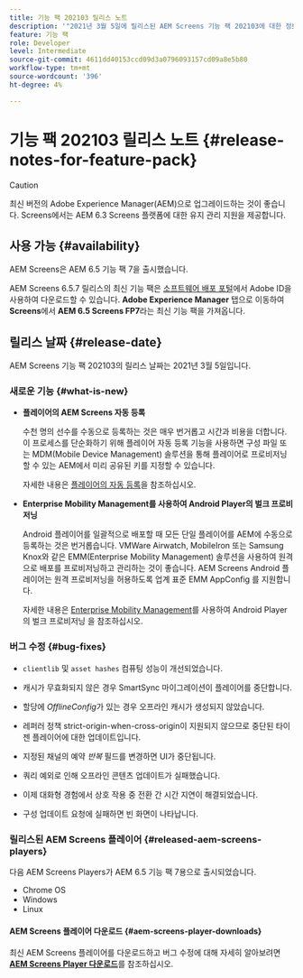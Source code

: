 ```yaml
---
title: 기능 팩 202103 릴리스 노트
description: '"2021년 3월 5일에 릴리스된 AEM Screens 기능 팩 202103에 대한 정보를 보려면 이 페이지를 따르십시오."'
feature: 기능 팩
role: Developer
level: Intermediate
source-git-commit: 4611dd40153ccd09d3a0796093157cd09a8e5b80
workflow-type: tm+mt
source-wordcount: '396'
ht-degree: 4%

---
```



# 기능 팩 202103 릴리스 노트 {#release-notes-for-feature-pack}

>[!CAUTION]
>최신 버전의 Adobe Experience Manager(AEM)으로 업그레이드하는 것이 좋습니다. Screens에서는 AEM 6.3 Screens 플랫폼에 대한 유지 관리 지원을 제공합니다.

## 사용 가능 {#availability}

AEM Screens은 AEM 6.5 기능 팩 7을 출시했습니다.

AEM Screens 6.5.7 릴리스의 최신 기능 팩은 [소프트웨어 배포 포털](https://experience.adobe.com/#/downloads/content/software-distribution/en/aem.html)에서 Adobe ID을 사용하여 다운로드할 수 있습니다. **Adobe Experience Manager** 탭으로 이동하여 **Screens**&#x200B;에서 **AEM 6.5 Screens FP7**&#x200B;라는 최신 기능 팩을 가져옵니다.

## 릴리스 날짜 {#release-date}

AEM Screens 기능 팩 202103의 릴리스 날짜는 2021년 3월 5일입니다.

### 새로운 기능 {#what-is-new}

* **플레이어의 AEM Screens 자동 등록**

   수천 명의 선수를 수동으로 등록하는 것은 매우 번거롭고 시간과 비용을 더합니다. 이 프로세스를 단순화하기 위해 플레이어 자동 등록 기능을 사용하면 구성 파일 또는 MDM(Mobile Device Management) 솔루션을 통해 플레이어로 프로비저닝할 수 있는 AEM에서 미리 공유된 키를 지정할 수 있습니다.

   자세한 내용은 [플레이어의 자동 등록](/help/user-guide/auto-registration-players.md)을 참조하십시오.


* **Enterprise Mobility Management를 사용하여 Android Player의 벌크 프로비저닝**

   Android 플레이어를 일괄적으로 배포할 때 모든 단일 플레이어를 AEM에 수동으로 등록하는 것은 번거롭습니다. VMWare Airwatch, MobileIron 또는 Samsung Knox와 같은 EMM(Enterprise Mobility Management) 솔루션을 사용하여 원격으로 배포를 프로비저닝하고 관리하는 것이 좋습니다. AEM Screens Android 플레이어는 원격 프로비저닝을 허용하도록 업계 표준 EMM AppConfig 를 지원합니다.

   자세한 내용은 [Enterprise Mobility Management](/help/user-guide/implementing-android-player.md#implementation)를 사용하여 Android Player의 벌크 프로비저닝 을 참조하십시오.


### 버그 수정 {#bug-fixes}

* `clientlib` 및 `asset hashes` 컴퓨팅 성능이 개선되었습니다.

* 캐시가 무효화되지 않은 경우 SmartSync 마이그레이션이 플레이어를 중단합니다.

* 할당에 *OfflineConfig*&#x200B;가 있는 경우 오프라인 캐시가 생성되지 않았습니다.

* 레퍼러 정책 strict-origin-when-cross-origin이 지원되지 않으므로 중단된 타이젠 플레이어에 대한 업데이트입니다.

* 지정된 채널의 예약 *반복* 필드를 변경하면 UI가 중단됩니다.

* 쿼리 예외로 인해 오프라인 콘텐츠 업데이트가 실패했습니다.

* 이제 대화형 경험에서 상호 작용 중 전환 간 시간 지연이 해결되었습니다.

* 구성 업데이트 요청에 실패하면 빈 화면이 나타납니다.

### 릴리스된 AEM Screens 플레이어 {#released-aem-screens-players}

다음 AEM Screens Players가 AEM 6.5 기능 팩 7용으로 출시되었습니다.

* Chrome OS
* Windows
* Linux

#### AEM Screens 플레이어 다운로드 {#aem-screens-player-downloads}

최신 AEM Screens 플레이어를 다운로드하고 버그 수정에 대해 자세히 알아보려면 **[AEM Screens Player 다운로드](https://download.macromedia.com/screens/index.html)**&#x200B;를 참조하십시오.
